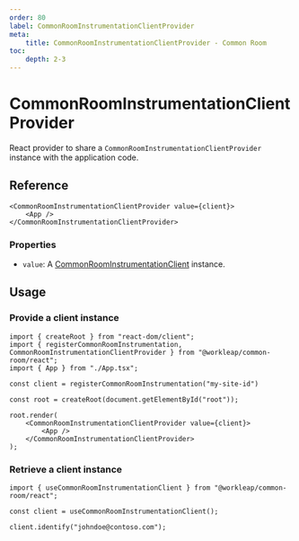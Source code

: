 ```yaml
---
order: 80
label: CommonRoomInstrumentationClientProvider
meta:
    title: CommonRoomInstrumentationClientProvider - Common Room
toc:
    depth: 2-3
---
```


# CommonRoomInstrumentationClientProvider

React provider to share a `CommonRoomInstrumentationClientProvider` instance with the application code.

## Reference

```tsx
<CommonRoomInstrumentationClientProvider value={client}>
    <App />
</CommonRoomInstrumentationClientProvider>
```

### Properties

- `value`: A [CommonRoomInstrumentationClient](./CommonRoomInstrumentationClient.md) instance.

## Usage

### Provide a client instance

```tsx !#10,12
import { createRoot } from "react-dom/client";
import { registerCommonRoomInstrumentation, CommonRoomInstrumentationClientProvider } from "@workleap/common-room/react";
import { App } from "./App.tsx";

const client = registerCommonRoomInstrumentation("my-site-id")

const root = createRoot(document.getElementById("root"));

root.render(
    <CommonRoomInstrumentationClientProvider value={client}>
        <App />
    </CommonRoomInstrumentationClientProvider>
);
```

### Retrieve a client instance

```tsx !#3
import { useCommonRoomInstrumentationClient } from "@workleap/common-room/react";

const client = useCommonRoomInstrumentationClient();

client.identify("johndoe@contoso.com");
```
